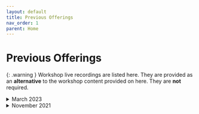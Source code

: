 ```yaml
---
layout: default
title: Previous Offerings
nav_order: 1
parent: Home
---
```


<!-- If you still want to provide access to old workshop recordings, this is the place! Full-length live workshop videos go here. -->
<!-- If you decide you don't need it, delete this page AND go to 'index.md', set has_children to false. -->


# Previous Offerings

{: .warning }
Workshop live recordings are listed here. They are provided as an **alternative** to the workshop content provided on here. They are **not** required.

<!-- ----------------------------------------------------------------- -->

<details markdown="1">
<summary>March 2023</summary> <!-- Change "Month Year" with the date of the recording ---> 
<iframe height="416" width="100%" allowfullscreen frameborder=0 src="https://echo360.ca/media/94a217ab-7f23-4465-b1a2-cf2436ba63da/public"></iframe>
[View original here.](https://echo360.ca/media/94a217ab-7f23-4465-b1a2-cf2436ba63da/public)
</details>

<!-- ----------------------------------------------------------------- -->

<details markdown="1">
<summary>November 2021</summary> <!-- Change "Month Year" with the date of the recording ---> 
<iframe height="416" width="100%" allowfullscreen frameborder=0 src="https://echo360.ca/media/4841a75f-7797-4e81-a440-7b27626d3895/public"></iframe>
[View original here.](https://echo360.ca/media/4841a75f-7797-4e81-a440-7b27626d3895/public)

<embed src="assets/docs/Intro_to_LaTeX_workshop.pdf" style="border:none;" width="100%" height="466px">
[Download as PDF.](assets/docs/Intro_to_LaTeX_workshop.pdf)
</details>

<!-- ----------------------------------------------------------------- -->